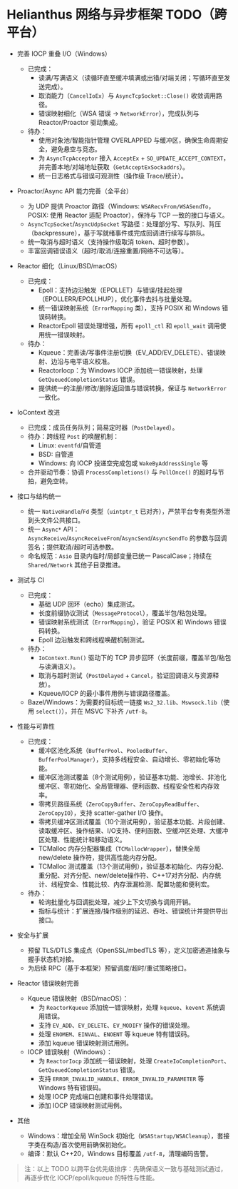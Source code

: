# Helianthus 网络与异步框架 TODO（跨平台）

- 完善 IOCP 重叠 I/O（Windows）
  - 已完成：
    - 读满/写满语义（读循环直至缓冲填满或出错/对端关闭；写循环直至发送完成）。
    - 取消能力（`CancelIoEx`）与 `AsyncTcpSocket::Close()` 收敛调用路径。
    - 错误映射细化（WSA 错误 → `NetworkError`），完成队列与 Reactor/Proactor 驱动集成。
  - 待办：
    - 使用对象池/智能指针管理 OVERLAPPED 与缓冲区，确保生命周期安全，避免悬空与竞态。
    - 为 `AsyncTcpAcceptor` 接入 `AcceptEx` + `SO_UPDATE_ACCEPT_CONTEXT`，并完善本地/对端地址获取（`GetAcceptExSockaddrs`）。
    - 统一日志格式与错误可观测性（操作级 Trace/统计）。

- Proactor/Async API 能力完善（全平台）
  - 为 UDP 提供 Proactor 路径（Windows: `WSARecvFrom/WSASendTo`，POSIX: 使用 Reactor 适配 Proactor），保持与 TCP 一致的接口与语义。
  - `AsyncTcpSocket`/`AsyncUdpSocket` 写路径：处理部分写、写队列、背压（backpressure），基于写就绪事件或完成回调进行续写与排队。
  - 统一取消与超时语义（支持操作级取消 token、超时参数）。
  - 丰富回调错误语义（超时/取消/连接重置/网络不可达等）。

- Reactor 细化（Linux/BSD/macOS）
  - 已完成：
    - Epoll：支持边沿触发（EPOLLET）与错误/挂起处理（EPOLLERR/EPOLLHUP），优化事件去抖与批量处理。
    - 统一错误映射系统（`ErrorMapping` 类），支持 POSIX 和 Windows 错误码转换。
    - ReactorEpoll 错误处理增强，所有 `epoll_ctl` 和 `epoll_wait` 调用使用统一错误映射。
  - 待办：
    - Kqueue：完善读/写事件注册切换（EV_ADD/EV_DELETE）、错误映射、边沿与电平语义校准。
    - ReactorIocp：为 Windows IOCP 添加统一错误映射，处理 `GetQueuedCompletionStatus` 错误。
    - 提供统一的注册/修改/删除返回值与错误转换，保证与 `NetworkError` 一致化。

- IoContext 改进
  - 已完成：成员任务队列；简易定时器（`PostDelayed`）。
  - 待办：跨线程 `Post` 的唤醒机制：
    - Linux: `eventfd`/自管道
    - BSD: 自管道
    - Windows: 向 IOCP 投递空完成包或 `WakeByAddressSingle` 等
  - 合并驱动节奏：协调 `ProcessCompletions()` 与 `PollOnce()` 的超时与节拍，避免空转。

- 接口与结构统一
  - 统一 `NativeHandle`/`Fd` 类型（`uintptr_t` 已对齐），严禁平台专有类型外泄到头文件公共接口。
  - 统一 `Async*` API：`AsyncReceive`/`AsyncReceiveFrom`/`AsyncSend`/`AsyncSendTo` 的参数与回调签名；提供取消/超时可选参数。
  - 命名规范：`Asio` 目录内临时/局部变量已统一 PascalCase；持续在 `Shared/Network` 其他子目录推进。

- 测试与 CI
  - 已完成：
    - 基础 UDP 回环（echo）集成测试。
    - 长度前缀协议测试（`MessageProtocol`），覆盖半包/粘包处理。
    - 错误映射系统测试（`ErrorMapping`），验证 POSIX 和 Windows 错误码转换。
    - Epoll 边沿触发和跨线程唤醒机制测试。
  - 待办：
    - `IoContext.Run()` 驱动下的 TCP 异步回环（长度前缀，覆盖半包/粘包与读满语义）。
    - 取消与超时测试（`PostDelayed` + `Cancel`，验证回调语义与资源释放）。
    - Kqueue/IOCP 的最小事件用例与错误路径覆盖。
  - Bazel/Windows：为需要的目标统一链接 `Ws2_32.lib`、`Mswsock.lib`（使用 `select()`），并在 MSVC 下补齐 `/utf-8`。

- 性能与可靠性
  - 已完成：
    - 缓冲区池化系统（`BufferPool`、`PooledBuffer`、`BufferPoolManager`），支持多线程安全、自动增长、零初始化等功能。
    - 缓冲区池测试覆盖（8个测试用例），验证基本功能、池增长、非池化缓冲区、零初始化、全局管理器、便利函数、线程安全性和内存效率。
    - 零拷贝路径系统（`ZeroCopyBuffer`、`ZeroCopyReadBuffer`、`ZeroCopyIO`），支持 scatter-gather I/O 操作。
    - 零拷贝缓冲区测试覆盖（10个测试用例），验证基本功能、片段创建、读取缓冲区、操作结果、I/O支持、便利函数、空缓冲区处理、大缓冲区处理、性能统计和移动语义。
    - TCMalloc 内存分配器集成（`TCMallocWrapper`），替换全局 new/delete 操作符，提供高性能内存分配。
    - TCMalloc 测试覆盖（13个测试用例），验证基本初始化、内存分配、重分配、对齐分配、new/delete操作符、C++17对齐分配、内存统计、线程安全、性能比较、内存泄漏检测、配置功能和便利宏。
  - 待办：
    - 轮询批量化与回调批处理，减少上下文切换与调用开销。
    - 指标与统计：扩展连接/操作级别的延迟、吞吐、错误统计并提供导出接口。

- 安全与扩展
  - 预留 TLS/DTLS 集成点（OpenSSL/mbedTLS 等），定义加密通道抽象与握手状态机对接。
  - 为后续 RPC（基于本框架）预留调度/超时/重试策略接口。

- Reactor 错误映射完善
  - Kqueue 错误映射（BSD/macOS）：
    - 为 `ReactorKqueue` 添加统一错误映射，处理 `kqueue`、`kevent` 系统调用错误。
    - 支持 `EV_ADD`、`EV_DELETE`、`EV_MODIFY` 操作的错误处理。
    - 处理 `ENOMEM`、`EINVAL`、`ENOENT` 等 kqueue 特有错误码。
    - 添加 kqueue 错误映射测试用例。
  - IOCP 错误映射（Windows）：
    - 为 `ReactorIocp` 添加统一错误映射，处理 `CreateIoCompletionPort`、`GetQueuedCompletionStatus` 错误。
    - 支持 `ERROR_INVALID_HANDLE`、`ERROR_INVALID_PARAMETER` 等 Windows 特有错误码。
    - 处理 IOCP 完成端口创建和事件处理错误。
    - 添加 IOCP 错误映射测试用例。

- 其他
  - Windows：增加全局 WinSock 初始化（`WSAStartup/WSACleanup`），套接字类在构造/首次使用前确保初始化。
  - 编译：默认 C++20，Windows 目标覆盖 `/utf-8`，清理编码告警。

> 注：以上 TODO 以跨平台优先级排序：先确保语义一致与基础测试通过，再逐步优化 IOCP/epoll/kqueue 的特性与性能。
